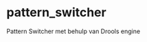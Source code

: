 pattern_switcher
================

Pattern Switcher met behulp van Drools engine

<versie Drools engine>
<versie Java SE Runtime Environment>
